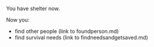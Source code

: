 You have shelter now.

Now you:
- find other people (link to foundperson.md)
- find survival needs (link to findneedsandgetsaved.md)